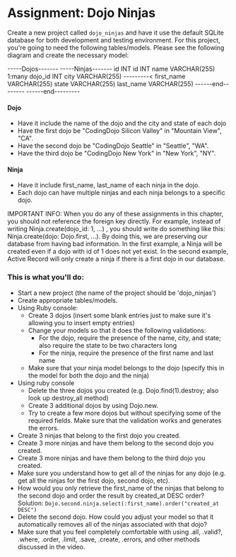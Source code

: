 # Assignment: Dojo Ninjas
Create a new project called `dojo_ninjas` and have it use the default SQLite database for both development and testing environment. For this project, you're going to need the following tables/models. Please see the following diagram and create the necessary model:

-----Dojos-------                  -----Ninjas-------
id INT                             id INT
name VARCHAR(255)       1:many     dojo_id INT
city VARCHAR(255)     ---------<   first_name VARCHAR(255)
state VARCHAR(255)                 last_name VARCHAR(255)
------end--------                  ------end---------

#### Dojo
- Have it include the name of the dojo and the city and state of each dojo
- Have the first dojo be "CodingDojo Silicon Valley" in "Mountain View", "CA".
- Have the second dojo be "CodingDojo Seattle" in "Seattle", "WA".
- Have the third dojo be "CodingDojo New York" in "New York", "NY".

#### Ninja
- Have it include first_name, last_name of each ninja in the dojo.
- Each dojo can have multiple ninjas and each ninja belongs to a specific dojo.

IMPORTANT INFO: When you do any of these assignments in this chapter, you should not reference the foreign key directly. For example, instead of writing Ninja.create(dojo_id: 1, ...) , you should write do something like this: Ninja.create(dojo: Dojo.first, ...).  By doing this, we are preserving our database from having bad information. In the first example, a Ninja will be created even if a dojo with id of 1 does not yet exist. In the second example, Active Record will only create a ninja if there is a first dojo in our database.

### This is what you'll do:

- Start a new project (the name of the project should be 'dojo_ninjas')
- Create appropriate tables/models.
- Using Ruby console:
    - Create 3 dojos (insert some blank entries just to make sure it's allowing you to insert empty entries)
    - Change your models so that it does the following validations:
      - For the dojo, require the presence of the name, city, and state; also require the state to be two characters long
      - For the ninja, require the presence of the first name and last name
    - Make sure that your ninja model belongs to the dojo (specify this in the model for both the dojo and the ninja)
- Using ruby console
  - Delete the three dojos you created (e.g. Dojo.find(1).destroy; also look up destroy_all method)
  - Create 3 additional dojos by using Dojo.new.
  - Try to create a few more dojos but without specifying some of the required fields. Make sure that the validation works and generates the errors.
 - Create 3 ninjas that belong to the first dojo you created.
 - Create 3 more ninjas and have them belong to the second dojo you created.
 - Create 3 more ninjas and have them belong to the third dojo you created.
 - Make sure you understand how to get all of the ninjas for any dojo (e.g. get all the ninjas for the first dojo, second dojo, etc).
 - How would you only retrieve the first_name of the ninjas that belong to the second dojo and order the result by created_at DESC order?
  Solution: `Dojo.second.ninja.select(:first_name).order("created_at DESC")`
 - Delete the second dojo. How could you adjust your model so that it automatically removes all of the ninjas associated with that dojo?
 - Make sure that you feel completely comfortable with using .all, .valid?, .where, .order, .limit, .save, .create, .errors, and other methods discussed in the video.
